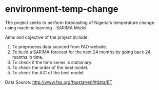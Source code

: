 # environment-temp-change
The project seeks to perform forecasting of Nigeria's temperature change using machine learning - SARIMA Model.

Aims and objective of the project include:

1. To preprocess data sourced from FAO website. 
2. To build a SARIMA forecast for the next 24 months by going back 24 months in time.
3. To check if the time series is stationary.
4. To check the order of the best model.
5. To check the AIC of the best model.

Data Source: http://www.fao.org/faostat/en/#data/ET
